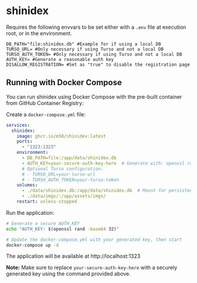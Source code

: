 # shinidex

Requires the following envvars to be set either with a `.env` file at execution root, or in the environment.

```env
DB_PATH="file:shinidex.db" #Example for if using a local DB
TURSO_URL= #Only necessary if using Turso and not a local DB
TURSO_AUTH_TOKEN= #Only necessary if using Turso and not a local DB
AUTH_KEY= #Generate a reasonable auth key
DISALLOW_REGISTRATION= #Set as "true" to disable the registration page
```

## Running with Docker Compose

You can run shinidex using Docker Compose with the pre-built container from GitHub Container Registry:

Create a `docker-compose.yml` file:

```yaml
services:
  shinidex:
    image: ghcr.io/m50/shinidex:latest
    ports:
      - "1323:1323"
    environment:
      - DB_PATH=file:/app/data/shinidex.db
      - AUTH_KEY=your-secure-auth-key-here  # Generate with: openssl rand -base64 32
      # Optional Turso configuration:
      # - TURSO_URL=your-turso-url
      # - TURSO_AUTH_TOKEN=your-turso-token
    volumes:
      - ./data/shinidex.db:/app/data/shinidex.db  # Mount for persistent database storage
      - ./data/imgs/:/app/assets/imgs/
    restart: unless-stopped
```

Run the application:

```bash
# Generate a secure AUTH_KEY
echo "AUTH_KEY: $(openssl rand -base64 32)"

# Update the docker-compose.yml with your generated key, then start
docker-compose up -d
```

The application will be available at http://localhost:1323

**Note:** Make sure to replace `your-secure-auth-key-here` with a securely generated key using the command provided above.
